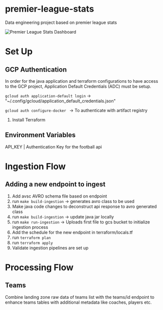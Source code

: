 # premier-league-stats

Data engineering project based on premier league stats

![Premier League Stats Dashboard](https://github.com/user-attachments/assets/c238e0c9-0eb1-4101-bb22-8034b186612e)

# Set Up

## GCP Authentication

In order for the java application and terraform configurations to have access to the GCP project,
Application Default Credentials (ADC) must be setup.

``gcloud auth application-default login`` -> "~/.config/gcloud/application_default_credentials.json"

``gcloud auth configure-docker `` -> To authenticate with artifact registry

1. Install Terraform

## Environment Variables

API_KEY | Authentication Key for the football api

# Ingestion Flow

## Adding a new endpoint to ingest

1. Add avsc AVRO schema file based on endpoint
2. run ``make build-ingestion`` -> generates avro class to be used
3. Make java code changes to deconstruct api response to avro generated class
4. run ``make build-ingestion`` -> update java jar locally
5. run ``make run-ingestion`` -> Uploads first file to gcs bucket to initialize ingestion process
6. Add the schedule for the new endpoint in terraform/locals.tf
7. run ``terraform plan``
8. run ``terraform apply``
9. Validate ingestion pipelines are set up

# Processing Flow

## Teams

Combine landing zone raw data of teams list with the teams/id endpoint to enhance teams tables with additional metadata
like coaches, players etc.
